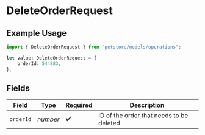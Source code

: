 # DeleteOrderRequest

## Example Usage

```typescript
import { DeleteOrderRequest } from "petstore/models/operations";

let value: DeleteOrderRequest = {
    orderId: 544883,
};
```

## Fields

| Field                                    | Type                                     | Required                                 | Description                              |
| ---------------------------------------- | ---------------------------------------- | ---------------------------------------- | ---------------------------------------- |
| `orderId`                                | *number*                                 | :heavy_check_mark:                       | ID of the order that needs to be deleted |